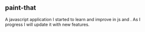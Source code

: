 ## paint-that ##

A javascript application I started to learn and improve in js and <canvas>. As I progress I will update it with new features.

